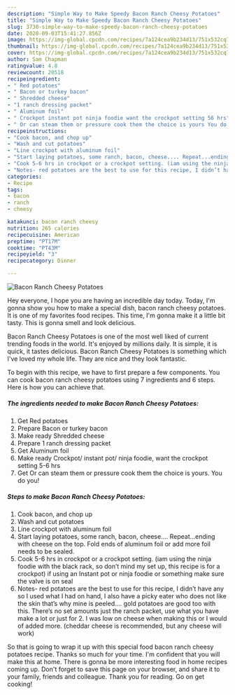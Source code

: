 ```yaml
---
description: "Simple Way to Make Speedy Bacon Ranch Cheesy Potatoes"
title: "Simple Way to Make Speedy Bacon Ranch Cheesy Potatoes"
slug: 3730-simple-way-to-make-speedy-bacon-ranch-cheesy-potatoes
date: 2020-09-03T15:41:27.856Z
image: https://img-global.cpcdn.com/recipes/7a124cea9b234d13/751x532cq70/bacon-ranch-cheesy-potatoes-recipe-main-photo.jpg
thumbnail: https://img-global.cpcdn.com/recipes/7a124cea9b234d13/751x532cq70/bacon-ranch-cheesy-potatoes-recipe-main-photo.jpg
cover: https://img-global.cpcdn.com/recipes/7a124cea9b234d13/751x532cq70/bacon-ranch-cheesy-potatoes-recipe-main-photo.jpg
author: Sam Chapman
ratingvalue: 4.8
reviewcount: 20518
recipeingredient:
- " Red potatoes"
- " Bacon or turkey bacon"
- " Shredded cheese"
- "1 ranch dressing packet"
- " Aluminum foil"
- " Crockpot instant pot ninja foodie want the crockpot setting 56 hrs"
- " Or can steam them or pressure cook them the choice is yours You do you"
recipeinstructions:
- "Cook bacon, and chop up"
- "Wash and cut potatoes"
- "Line crockpot with aluminum foil"
- "Start laying potatoes, some ranch, bacon, cheese.... Repeat...ending with cheese on the top. Fold ends of aluminum foil or add more foil needs to be sealed."
- "Cook 5-6 hrs in crockpot or a crockpot setting. (iam using the ninja foodie with the black rack, so don’t mind my set up, this recipe is for a crockpot) if using an Instant pot or ninja foodie or something make sure the valve is on seal"
- "Notes- red potatoes are the best to use for this recipe, I didn’t have any so I used what I had on hand, I also have a picky eater who does not like the skin that’s why mine is peeled.... gold potatoes are good too with this. There’s no set amounts just the ranch packet, use what you have make a lot or just for 2. I was low on cheese when making this or I would of added more. (cheddar cheese is recommended, but any cheese will work)"
categories:
- Recipe
tags:
- bacon
- ranch
- cheesy

katakunci: bacon ranch cheesy 
nutrition: 265 calories
recipecuisine: American
preptime: "PT17M"
cooktime: "PT43M"
recipeyield: "3"
recipecategory: Dinner

---
```



![Bacon Ranch Cheesy Potatoes](https://img-global.cpcdn.com/recipes/7a124cea9b234d13/751x532cq70/bacon-ranch-cheesy-potatoes-recipe-main-photo.jpg)

Hey everyone, I hope you are having an incredible day today. Today, I'm gonna show you how to make a special dish, bacon ranch cheesy potatoes. It is one of my favorites food recipes. This time, I'm gonna make it a little bit tasty. This is gonna smell and look delicious.

Bacon Ranch Cheesy Potatoes is one of the most well liked of current trending foods in the world. It's enjoyed by millions daily. It is simple, it is quick, it tastes delicious. Bacon Ranch Cheesy Potatoes is something which I've loved my whole life. They are nice and they look fantastic.




To begin with this recipe, we have to first prepare a few components. You can cook bacon ranch cheesy potatoes using 7 ingredients and 6 steps. Here is how you can achieve that.

<!--inarticleads1-->

##### The ingredients needed to make Bacon Ranch Cheesy Potatoes:

1. Get  Red potatoes
1. Prepare  Bacon or turkey bacon
1. Make ready  Shredded cheese
1. Prepare 1 ranch dressing packet
1. Get  Aluminum foil
1. Make ready  Crockpot/ instant pot/ ninja foodie, want the crockpot setting 5-6 hrs
1. Get  Or can steam them or pressure cook them the choice is yours. You do you!




<!--inarticleads2-->

##### Steps to make Bacon Ranch Cheesy Potatoes:

1. Cook bacon, and chop up
1. Wash and cut potatoes
1. Line crockpot with aluminum foil
1. Start laying potatoes, some ranch, bacon, cheese.... Repeat...ending with cheese on the top. Fold ends of aluminum foil or add more foil needs to be sealed.
1. Cook 5-6 hrs in crockpot or a crockpot setting. (iam using the ninja foodie with the black rack, so don’t mind my set up, this recipe is for a crockpot) if using an Instant pot or ninja foodie or something make sure the valve is on seal
1. Notes- red potatoes are the best to use for this recipe, I didn’t have any so I used what I had on hand, I also have a picky eater who does not like the skin that’s why mine is peeled.... gold potatoes are good too with this. There’s no set amounts just the ranch packet, use what you have make a lot or just for 2. I was low on cheese when making this or I would of added more. (cheddar cheese is recommended, but any cheese will work)




So that is going to wrap it up with this special food bacon ranch cheesy potatoes recipe. Thanks so much for your time. I'm confident that you will make this at home. There is gonna be more interesting food in home recipes coming up. Don't forget to save this page on your browser, and share it to your family, friends and colleague. Thank you for reading. Go on get cooking!
